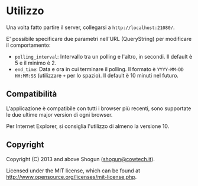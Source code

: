 # Utilizzo

Una volta fatto partire il server, collegarsi a `http://localhost:21080/`.

E' possibile specificare due parametri nell'URL (QueryString) per modificare il comportamento:

* `polling_interval`: Intervallo tra un polling e l'altro, in secondi. Il default è 5 e il minimo è 2.
* `end_time`: Data e ora in cui terminare il polling. Il formato è `YYYY-MM-DD HH:MM:SS` (utilizzare `+` per lo spazio). Il default è 10 minuti nel futuro.

## Compatibilità

L'applicazione è compatibile con tutti i browser più recenti, sono supportate le due ultime major version di ogni browser.

Per Internet Explorer, si consiglia l'utilizzo di almeno la versione 10.

## Copyright

Copyright (C) 2013 and above Shogun (shogun@cowtech.it).

Licensed under the MIT license, which can be found at http://www.opensource.org/licenses/mit-license.php.